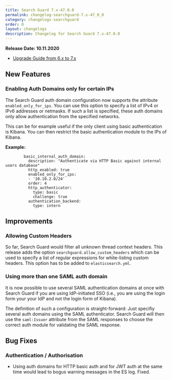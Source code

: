 ```yaml
---
title: Search Guard 7.x-47.0.0
permalink: changelog-searchguard-7.x-47_0_0
category: changelogs-searchguard
order: 0
layout: changelogs
description: Changelog for Search Guard 7.x-47.0.0	
---
```


<!--- Copyright 2020 floragunn GmbH -->

**Release Date: 10.11.2020**

* [Upgrade Guide from 6.x to 7.x](../_docs_installation/installation_upgrading_6_7.md)

## New Features



### Enabling Auth Domains only for certain IPs

The Search Guard auth domain configuration now supports the attribute `enabled_only_for_ips`. You can use this option to specify a list of IPv4 or IPv6 addresses or netmasks. If such a list is specified, these auth domains only allow authentication from the specified networks.

This can be for example useful if the only client using basic authentication is Kibana. You can then restrict the basic authentication module to the IPs of Kibana. 

**Example:**

```
        basic_internal_auth_domain: 
          description: "Authenticate via HTTP Basic against internal users database"
          http_enabled: true
          enabled_only_for_ips:
          - '10.10.2.0/24' 
          order: 4
          http_authenticator:
            type: basic
            challenge: true
          authentication_backend:
            type: intern
```


## Improvements



### Allowing Custom Headers

So far, Search Guard would filter all unknown thread context headers. This release adds the option `searchguard.allow_custom_headers` which can be used to specify a list of regular expressions for white-listing custom headers. This option has to be added to `elasticsearch.yml`. 


### Using more than one SAML auth domain

It is now possible to use several SAML authentication domains at once with Search Guard if you are using IdP-initiated SSO (i.e., you are using the login form your your IdP and not the login form of Kibana).

The definition of such a configuration is straight-forward: Just specifiy several auth domains using the SAML authenticator. Search Guard will then use the `saml:Issuer` attribute from the SAML responses to choose the correct auth module for validating the SAML response.


## Bug Fixes



### Authentication / Authorisation

* Using auth domains for HTTP basic auth and for JWT auth at the same time would lead to bogus warning messages in the ES log. Fixed.
<p />


